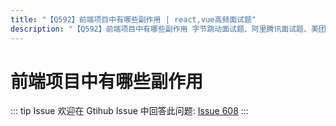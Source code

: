 ```yaml
---
title: "【Q592】前端项目中有哪些副作用 | react,vue高频面试题"
description: "【Q592】前端项目中有哪些副作用 字节跳动面试题、阿里腾讯面试题、美团小米面试题。"
---
```


# 前端项目中有哪些副作用

::: tip Issue
欢迎在 Gtihub Issue 中回答此问题: [Issue 608](https://github.com/shfshanyue/Daily-Question/issues/608)
:::
